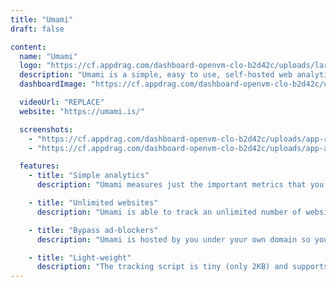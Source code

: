 ```yaml
---
title: "Umami"
draft: false

content:
  name: "Umami"
  logo: "https://cf.appdrag.com/dashboard-openvm-clo-b2d42c/uploads/large-w7nC.png"
  description: "Umami is a simple, easy to use, self-hosted web analytics solution. The goal is to provide you with a friendlier, privacy-focused alternative to Google Analytics and a free, open-sourced alternative to paid solutions. Umami collects only the metrics you care about and everything fits on a single page"
  dashboardImage: "https://cf.appdrag.com/dashboard-openvm-clo-b2d42c/uploads/app-rrNp.jpg"

  videoUrl: "REPLACE"
  website: "https://umami.is/"

  screenshots:
    - "https://cf.appdrag.com/dashboard-openvm-clo-b2d42c/uploads/app-rrNp.jpg"
    - "https://cf.appdrag.com/dashboard-openvm-clo-b2d42c/uploads/app-agjo.jpg"

  features:
    - title: "Simple analytics"
      description: "Umami measures just the important metrics that you care about: pageviews, devices used, and where your visitors are coming from. Everything is displayed on a single, easy to browse page."

    - title: "Unlimited websites"
      description: "Umami is able to track an unlimited number of websites from a single installation. You can even track subdomains and individual URLs."

    - title: "Bypass ad-blockers"
      description: "Umami is hosted by you under your own domain so you can reliably avoid ad-blockers unlike Google Analytics."

    - title: "Light-weight"
      description: "The tracking script is tiny (only 2KB) and supports legacy browsers like IE."
---
```


